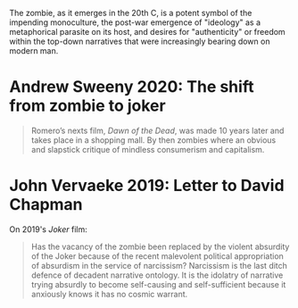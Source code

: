 The zombie, as it emerges in the 20th C, is a potent symbol of the impending monoculture, the post-war emergence of "ideology" as a metaphorical parasite on its host, and desires for "authenticity" or freedom within the top-down narratives that were increasingly bearing down on modern man.

# Andrew Sweeny 2020: The shift from zombie to joker

> Romero’s nexts film, _Dawn of the Dead_, was made 10 years later and takes place in a shopping mall. By then zombies where an obvious and slapstick critique of mindless consumerism and capitalism.

# John Vervaeke 2019: Letter to David Chapman

On 2019's _Joker_ film:

> Has the vacancy of the zombie been replaced by the violent absurdity of the Joker because of the recent malevolent political appropriation of absurdism in the service of narcissism? Narcissism is the last ditch defence of decadent narrative ontology.  It is the idolatry of narrative trying absurdly to become self-causing and self-sufficient because it anxiously knows it has no cosmic warrant.